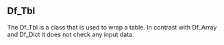 
## Df_Tbl

The Df_Tbl is a class that is used to wrap a table. In contrast with Df_Array
and Df_Dict it does not check any input data.

